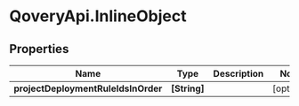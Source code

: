 # QoveryApi.InlineObject

## Properties

Name | Type | Description | Notes
------------ | ------------- | ------------- | -------------
**projectDeploymentRuleIdsInOrder** | **[String]** |  | [optional] 


